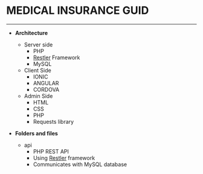 
# MEDICAL INSURANCE GUID
____
- **Architecture**
	- Server side
		- PHP
		- [Restler](https://github.com/Luracast/Restler) Framework
		- MySQL
	- Client Side
		- IONIC
        - ANGULAR
        - CORDOVA
    - Admin Side
		- HTML
        - CSS
        - PHP
        - Requests library
                   
		
- **Folders and files**
	- api
		- PHP REST API
		- Using [Restler](https://github.com/Luracast/Restler) framework
		- Communicates with MySQL database
	